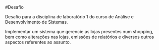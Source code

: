 #Desafio 

Desafio para a disciplina de laboratório 1 do curso de Análise e Desenvolvimento de Sistemas.

Implementar um sistema que gerencie as lojas presentes num shopping, bem como alterações nas lojas, emissões de relatórios e diversos outros aspectos referentes ao assunto.
